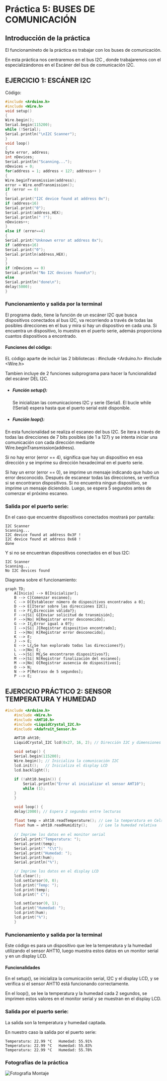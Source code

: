 # Práctica 5: BUSES DE COMUNICACIÓN

## Introducción de la práctica
El funcionamineto de la práctica es trabajar con los buses de comunicación.

En esta práctica nos centraremos en el bus I2C , donde trabajaremos con el especializándonos en el Escáner del bus de comunicación I2C.

## EJERCICIO 1: ESCÁNER I2C

Código:

```c++
#include <Arduino.h>
#include <Wire.h>
void setup()
{
Wire.begin();
Serial.begin(115200);
while (!Serial);
Serial.println("\nI2C Scanner");
}
void loop()
{
byte error, address;
int nDevices;
Serial.println("Scanning...");
nDevices = 0;
for(address = 1; address < 127; address++ )
{
Wire.beginTransmission(address);
error = Wire.endTransmission();
if (error == 0)
{
Serial.print("I2C device found at address 0x");
if (address<16)
Serial.print("0");
Serial.print(address,HEX);
Serial.println(" !");
nDevices++;
}
else if (error==4)
{
Serial.print("Unknown error at address 0x");
if (address<16)
Serial.print("0");
Serial.println(address,HEX);
}
}
if (nDevices == 0)
Serial.println("No I2C devices found\n");
else
Serial.println("done\n");
delay(5000);
}

```
### Funcionamiento y salida por la terminal 
El programa dado, tiene la función de un escáner I2C que busca dispositivos conectados al bus I2C, va recorriendo a través de todas las posibles direcciones en el bus y mira si hay un dispositivo en cada una. Si encuentra un dispositivo, lo muestra en el puerto serie, además proporciona cuantos dispositivos a encontrado.

#### Funciones del código:
EL código aparte de incluir las 2 bibliotecas : 
#include <Arduino.h>
#include <Wire.h>

Tambien incluye de 2 funciones subprograma para hacer la funcionalidad del escáner DEL I2C.

- ##### *Función setup():*
  Se inicializan las comunicaciones I2C y serie (Serial). El bucle while (!Serial) espera hasta que el puerto serial esté disponible.
  
- ##### *Función loop():*
 En esta funcionalidad se realiza el escaneo del bus I2C. Se itera a través de todas las direcciones de 7 bits posibles (de 1 a 127) y se intenta iniciar una comunicación con cada dirección mediante Wire.beginTransmission(address). 
 
 Si no hay error (error == 4), significa que hay un dispositivo en esa dirección y se imprime su dirección hexadecimal en el puerto serie. 
 
 Si hay un error (error == 0), se imprime un mensaje indicando que hubo un error desconocido.
Después de escanear todas las direcciones, se verifica si se encontraron dispositivos. Si no encuentra ningun dispositivo, se imprime un mensaje diciendolo. Luego, se espera 5 segundos antes de comenzar el próximo escaneo.
  
### Salida por el puerto serie:

En el caso que encuentre dispositivos conectados mostrará por pantalla:
```
I2C Scanner
Scanning...
I2C device found at address 0x3F !
I2C device found at address 0x68 !
done
```
Y si no se encuentran dispositivos conectados en el bus I2C:
```
I2C Scanner
Scanning...
No I2C devices found
```
Diagrama sobre el funcionamiento:
```mermaid
graph TD;
    A[Inicio] --> B[Inicializar];
    B --> C[Comenzar escaneo];
    C --> D[Establecer número de dispositivos encontrados a 0];
    D --> E[Iterar sobre las direcciones I2C];
    E --> F{¿Dirección válida?};
    F -->|Sí| G[Enviar solicitud de transmisión];
    F -->|No| H[Registrar error desconocido];
    G --> I{¿Error igual a 0?};
    I -->|Sí| J[Registrar dispositivo encontrado];
    I -->|No| K[Registrar error desconocido];
    K --> E;
    J --> E;
    E --> L{¿Se han explorado todas las direcciones?};
    L -->|No| E;
    L -->|Sí| M{¿Se encontraron dispositivos?};
    M -->|Sí| N[Registrar finalización del escaneo];
    M -->|No| O[Registrar ausencia de dispositivos];
    O --> N;
    N --> P[Retraso de 5 segundos];
    P --> E;
```

## EJERCICIO PRÁCTICO 2: SENSOR TEMPERATURA Y HUMEDAD

```c++
#include <Arduino.h>
    #include <Wire.h>
    #include <AHT10.h>
    #include <LiquidCrystal_I2C.h>
    #include <Adafruit_Sensor.h>

    AHT10 aht10;
    LiquidCrystal_I2C lcd(0x27, 16, 2); // Dirección I2C y dimensiones del display LCD

    void setup() {
    Serial.begin(115200);
    Wire.begin(); // Inicializa la comunicación I2C
    lcd.init();   // Inicializa el display LCD
    lcd.backlight();
    
    if (!aht10.begin()) {
        Serial.println("Error al inicializar el sensor AHT10");
        while (1);
    }
    }

    void loop() {
    delay(2000); // Espera 2 segundos entre lecturas
    
    float temp = aht10.readTemperature(); // Lee la temperatura en Celsius
    float hum = aht10.readHumidity();     // Lee la humedad relativa
    
    // Imprime los datos en el monitor serial
    Serial.print("Temperatura: ");
    Serial.print(temp);
    Serial.print(" °C\t");
    Serial.print("Humedad: ");
    Serial.print(hum);
    Serial.println("%");

    // Imprime los datos en el display LCD
    lcd.clear();
    lcd.setCursor(0, 0);
    lcd.print("Temp: ");
    lcd.print(temp);
    lcd.print(" C");

    lcd.setCursor(0, 1);
    lcd.print("Humedad: ");
    lcd.print(hum);
    lcd.print("%");
    }
```
### Funcionamiento y salida por la terminal 
Este código es para un dispositivo que lee la temperatura y la humedad utilizando el sensor AHT10, luego muestra estos datos en un monitor serial y en un display LCD.

#### Funcionalidades

En el setup(), se inicializa la comunicación serial, I2C y el display LCD, y se verifica si el sensor AHT10 está funcionando correctamente.

En el loop(), se lee la temperatura y la humedad cada 2 segundos, se imprimen estos valores en el monitor serial y se muestran en el display LCD.

### Salida por el puerto serie:

La salida son la temperatura y humedad captada.

En nuestro caso la salida por el puerto serie:

```
Temperatura: 22.99 °C   Humedad: 55.91%
Temperatura: 22.99 °C   Humedad: 55.83%
Temperatura: 22.99 °C   Humedad: 55.78%
```

### Fotografías de la práctica
![Fotografia Montaje](https://github.com/XaviFdez/Practica5/assets/160432677/c8eccce3-6546-4a63-b30f-61491ef1ed93)
